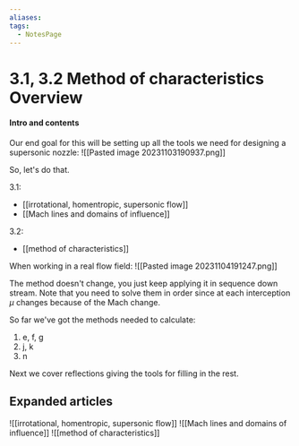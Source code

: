 ```yaml
---
aliases: 
tags:
  - NotesPage
---
```


# 3.1, 3.2 Method of characteristics Overview

#### Intro and contents

Our end goal for this will be setting up all the tools we need for designing a supersonic nozzle:
![[Pasted image 20231103190937.png]]

So, let's do that.

3.1:
- [[irrotational, homentropic, supersonic flow]]
- [[Mach lines and domains of influence]]

3.2:
- [[method of characteristics]]

When working in a real flow field:
![[Pasted image 20231104191247.png]]

The method doesn't change, you just keep applying it in sequence down stream. Note that you need to solve them in order since at each interception $\mu$ changes because of the Mach change.

So far we've got the methods needed to calculate:
1) e, f, g
2) j, k
3) n

Next we cover reflections giving the tools for filling in the rest.

## Expanded articles 

 
![[irrotational, homentropic, supersonic flow]]
![[Mach lines and domains of influence]]
![[method of characteristics]]